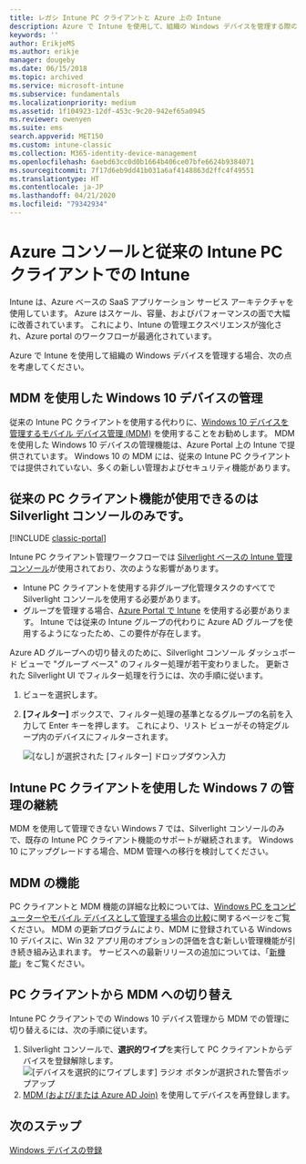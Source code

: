 ```yaml
---
title: レガシ Intune PC クライアントと Azure 上の Intune
description: Azure で Intune を使用して、組織の Windows デバイスを管理する際の考慮事項です。
keywords: ''
author: ErikjeMS
ms.author: erikje
manager: dougeby
ms.date: 06/15/2018
ms.topic: archived
ms.service: microsoft-intune
ms.subservice: fundamentals
ms.localizationpriority: medium
ms.assetid: 1f104923-12df-453c-9c20-942ef65a0945
ms.reviewer: owenyen
ms.suite: ems
search.appverid: MET150
ms.custom: intune-classic
ms.collection: M365-identity-device-management
ms.openlocfilehash: 6aebd63cc0d0b1664b406ce07bfe6624b9384071
ms.sourcegitcommit: 7f17d6eb9dd41b031a6af4148863d2ffc4f49551
ms.translationtype: HT
ms.contentlocale: ja-JP
ms.lasthandoff: 04/21/2020
ms.locfileid: "79342934"
---
```

# <a name="intune-on-azure-console-and-legacy-intune-pc-client"></a>Azure コンソールと従来の Intune PC クライアントでの Intune

Intune は、Azure ベースの SaaS アプリケーション サービス アーキテクチャを使用しています。 Azure はスケール、容量、およびパフォーマンスの面で大幅に改善されています。 これにより、Intune の管理エクスペリエンスが強化され、Azure portal のワークフローが最適化されています。 

Azure で Intune を使用して組織の Windows デバイスを管理する場合、次の点を考慮してください。

## <a name="manage-windows-10-devices-by-using-mdm"></a>MDM を使用した Windows 10 デバイスの管理

従来の Intune PC クライアントを使用する代わりに、[Windows 10 デバイスを管理するモバイル デバイス管理 (MDM)](../configuration/device-restrictions-windows-10.md) を使用することをお勧めします。 MDM を使用した Windows 10 デバイスの管理機能は、Azure Portal 上の Intune で提供されています。 Windows 10 の MDM には、従来の Intune PC クライアントでは提供されていない、多くの新しい管理およびセキュリティ機能があります。

## <a name="legacy-pc-client-features-are-only-available-in-the-silverlight-console"></a>従来の PC クライアント機能が使用できるのは Silverlight コンソールのみです。

[!INCLUDE [classic-portal](../includes/classic-portal.md)]

Intune PC クライアント管理ワークフローでは [Silverlight ベースの Intune 管理コンソール](https://manage.microsoft.com/)が使用されており、次のような影響があります。

- Intune PC クライアントを使用する非グループ化管理タスクのすべてで Silverlight コンソールを使用する必要があります。
- グループを管理する場合、[Azure Portal で Intune](https://portal.azure.com/) を使用する必要があります。 Intune では従来の Intune グループの代わりに Azure AD グループを使用するようになったため、この要件が存在します。 

Azure AD グループへの切り替えのために、Silverlight コンソール ダッシュボード ビューで "グループ ベース" のフィルター処理が若干変わりました。 更新された Silverlight UI でフィルター処理を行うには、次の手順に従います。

1. ビューを選択します。
2. **[フィルター]** ボックスで、フィルター処理の基準となるグループの名前を入力して Enter キーを押します。 これにより、リスト ビューがその特定グループ内のデバイスにフィルターされます。

   ![[なし] が選択された [フィルター] ドロップダウン入力](./media/intune-legacy-pc-client/image01.png)


## <a name="continue-to-manage-windows-7-by-using-intune-pc-client"></a>Intune PC クライアントを使用した Windows 7 の管理の継続

MDM を使用して管理できない Windows 7 では、Silverlight コンソールのみで、既存の Intune PC クライアント機能のサポートが継続されます。 Windows 10 にアップグレードする場合、MDM 管理への移行を検討してください。

## <a name="mdm-capabilities"></a>MDM の機能

PC クライアントと MDM 機能の詳細な比較については、[Windows PC をコンピューターやモバイル デバイスとして管理する場合の比較](pc-management-comparison.md)に関するページをご覧ください。 MDM の更新プログラムにより、MDM に登録されている Windows 10 デバイスに、Win 32 アプリ用のオプションの評価を含む新しい管理機能が引き続き組み込まれます。 サービスへの最新リリースの追加については、「[新機能](whats-new.md)」をご覧ください。

## <a name="switch-from-pc-client-to-mdm"></a>PC クライアントから MDM への切り替え

Intune PC クライアントでの Windows 10 デバイス管理から MDM での管理に切り替えるには、次の手順に従います。

1. Silverlight コンソールで、**選択的ワイプ**を実行して PC クライアントからデバイスを登録解除します。
  ![[デバイスを選択的にワイプします] ラジオ ボタンが選択された警告ポップアップ](./media/intune-legacy-pc-client/image02.png)
2. [MDM (および/または Azure AD Join)](../enrollment/windows-enroll.md) を使用してデバイスを再登録します。

## <a name="next-steps"></a>次のステップ
[Windows デバイスの登録](../enrollment/windows-enroll.md)

